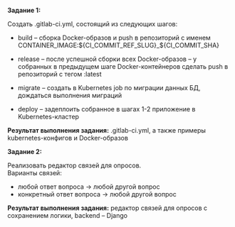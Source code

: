 **Задание 1:**  
  
Создать .gitlab-ci.yml, состоящий из следующих шагов:

- build – сборка Docker-образов и push в репозиторий с именем CONTAINER_IMAGE:${CI_COMMIT_REF_SLUG}_${CI_COMMIT_SHA}

- release – после успешной сборки всех Docker-образов – у собранных в предыдущем шаге Docker-контейнеров сделать push в репозиторий с тегом :latest

- migrate – создать в Kubernetes job по миграции данных БД, дождаться выполнения миграций

- deploy – задеплоить собранное в шагах 1-2 приложение в Kubernetes-кластер  
  
  
**Результат выполнения задания:** .gitlab-ci.yml, а также примеры kubernetes-конфигов и Docker-образов  
  
**Задание 2:**

Реализовать редактор связей для опросов.  
Варианты связей:  
- любой ответ вопроса -> любой другой вопрос  
- конкретный ответ вопроса -> любой другой вопрос  
  
  
**Результат выполнения задания:** редактор связей для опросов с сохранением логики, backend – Django
